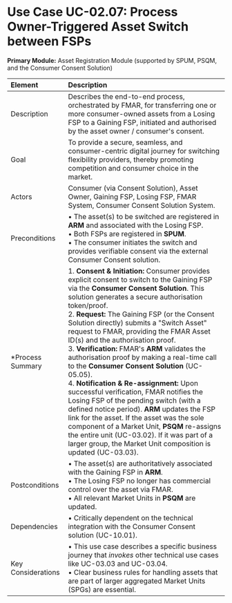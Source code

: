 # **Use Case UC-02.07: Process Owner-Triggered Asset Switch between FSPs**
**Primary Module:** Asset Registration Module (supported by SPUM, PSQM, and the Consumer Consent Solution)

| Element             | Description                                                                                                                                                                                                                          |
| :------------------ | :---------------------------------------------------------------------------------------------------------------------------------------------------------------------------------------------------------------------------------- |
| Description    | Describes the end-to-end process, orchestrated by FMAR, for transferring one or more consumer-owned assets from a Losing FSP to a Gaining FSP, initiated and authorised by the asset owner / consumer's consent.                                      |
| Goal            | To provide a secure, seamless, and consumer-centric digital journey for switching flexibility providers, thereby promoting competition and consumer choice in the market.                                                              |
| Actors         | Consumer (via Consent Solution), Asset Owner, Gaining FSP, Losing FSP, FMAR System, Consumer Consent Solution System.                                                                                                                  |
| Preconditions  | • The asset(s) to be switched are registered in **ARM** and associated with the Losing FSP. <br> • Both FSPs are registered in **SPUM**. <br> • The consumer initiates the switch and provides verifiable consent via the external Consumer Consent solution. |
| *Process Summary | 1. **Consent & Initiation:** Consumer provides explicit consent to switch to the Gaining FSP via the **Consumer Consent Solution**. This solution generates a secure authorisation token/proof. <br> 2. **Request:** The Gaining FSP (or the Consent Solution directly) submits a "Switch Asset" request to FMAR, providing the FMAR Asset ID(s) and the authorisation proof. <br> 3. **Verification:** FMAR's **ARM** validates the authorisation proof by making a real-time call to the **Consumer Consent Solution** (UC-05.05). <br> 4. **Notification & Re-assignment:** Upon successful verification, FMAR notifies the Losing FSP of the pending switch (with a defined notice period). **ARM** updates the FSP link for the asset. If the asset was the sole component of a Market Unit, **PSQM** re-assigns the entire unit (UC-03.02). If it was part of a larger group, the Market Unit composition is updated (UC-03.03). |
| Postconditions  | • The asset(s) are authoritatively associated with the Gaining FSP in **ARM**. <br> • The Losing FSP no longer has commercial control over the asset via FMAR. <br> • All relevant Market Units in **PSQM** are updated. |
| Dependencies    | • Critically dependent on the technical integration with the Consumer Consent solution (UC-10.01). |
| Key Considerations| • This use case describes a specific business journey that *invokes* other technical use cases like UC-03.03 and UC-03.04. <br> • Clear business rules for handling assets that are part of larger aggregated Market Units (SPGs) are essential. |

